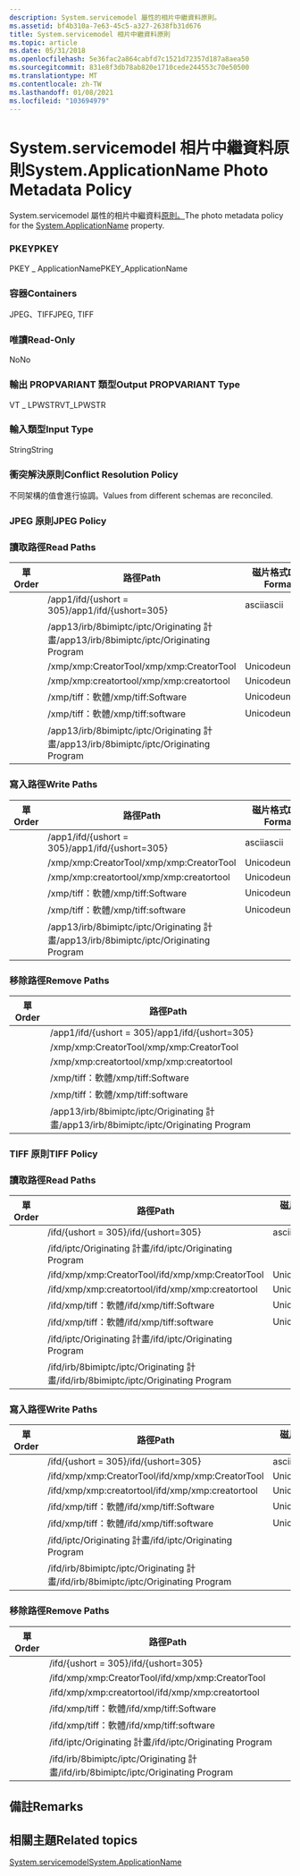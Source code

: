 ```yaml
---
description: System.servicemodel 屬性的相片中繼資料原則。
ms.assetid: bf4b310a-7e63-45c5-a327-2638fb31d676
title: System.servicemodel 相片中繼資料原則
ms.topic: article
ms.date: 05/31/2018
ms.openlocfilehash: 5e36fac2a864cabfd7c1521d72357d187a8aea50
ms.sourcegitcommit: 831e8f3db78ab820e1710cede244553c70e50500
ms.translationtype: MT
ms.contentlocale: zh-TW
ms.lasthandoff: 01/08/2021
ms.locfileid: "103694979"
---
```

# <a name="systemapplicationname-photo-metadata-policy"></a><span data-ttu-id="ce745-103">System.servicemodel 相片中繼資料原則</span><span class="sxs-lookup"><span data-stu-id="ce745-103">System.ApplicationName Photo Metadata Policy</span></span>

<span data-ttu-id="ce745-104">System.servicemodel 屬性的相片中繼資料[原則。](../properties/props-system-applicationname.md)</span><span class="sxs-lookup"><span data-stu-id="ce745-104">The photo metadata policy for the [System.ApplicationName](../properties/props-system-applicationname.md) property.</span></span>

### <a name="pkey"></a><span data-ttu-id="ce745-105">PKEY</span><span class="sxs-lookup"><span data-stu-id="ce745-105">PKEY</span></span>

<span data-ttu-id="ce745-106">PKEY \_ ApplicationName</span><span class="sxs-lookup"><span data-stu-id="ce745-106">PKEY\_ApplicationName</span></span>

### <a name="containers"></a><span data-ttu-id="ce745-107">容器</span><span class="sxs-lookup"><span data-stu-id="ce745-107">Containers</span></span>

<span data-ttu-id="ce745-108">JPEG、TIFF</span><span class="sxs-lookup"><span data-stu-id="ce745-108">JPEG, TIFF</span></span>

### <a name="read-only"></a><span data-ttu-id="ce745-109">唯讀</span><span class="sxs-lookup"><span data-stu-id="ce745-109">Read-Only</span></span>

<span data-ttu-id="ce745-110">No</span><span class="sxs-lookup"><span data-stu-id="ce745-110">No</span></span>

### <a name="output-propvariant-type"></a><span data-ttu-id="ce745-111">輸出 PROPVARIANT 類型</span><span class="sxs-lookup"><span data-stu-id="ce745-111">Output PROPVARIANT Type</span></span>

<span data-ttu-id="ce745-112">VT \_ LPWSTR</span><span class="sxs-lookup"><span data-stu-id="ce745-112">VT\_LPWSTR</span></span>

### <a name="input-type"></a><span data-ttu-id="ce745-113">輸入類型</span><span class="sxs-lookup"><span data-stu-id="ce745-113">Input Type</span></span>

<span data-ttu-id="ce745-114">String</span><span class="sxs-lookup"><span data-stu-id="ce745-114">String</span></span>

### <a name="conflict-resolution-policy"></a><span data-ttu-id="ce745-115">衝突解決原則</span><span class="sxs-lookup"><span data-stu-id="ce745-115">Conflict Resolution Policy</span></span>

<span data-ttu-id="ce745-116">不同架構的值會進行協調。</span><span class="sxs-lookup"><span data-stu-id="ce745-116">Values from different schemas are reconciled.</span></span>

### <a name="jpeg-policy"></a><span data-ttu-id="ce745-117">JPEG 原則</span><span class="sxs-lookup"><span data-stu-id="ce745-117">JPEG Policy</span></span>

### <a name="read-paths"></a><span data-ttu-id="ce745-118">讀取路徑</span><span class="sxs-lookup"><span data-stu-id="ce745-118">Read Paths</span></span>



| <span data-ttu-id="ce745-119">單</span><span class="sxs-lookup"><span data-stu-id="ce745-119">Order</span></span> | <span data-ttu-id="ce745-120">路徑</span><span class="sxs-lookup"><span data-stu-id="ce745-120">Path</span></span>                                         | <span data-ttu-id="ce745-121">磁片格式</span><span class="sxs-lookup"><span data-stu-id="ce745-121">Disk Format</span></span> |
|-------|----------------------------------------------|-------------|
|       | <span data-ttu-id="ce745-122">/app1/ifd/{ushort = 305}</span><span class="sxs-lookup"><span data-stu-id="ce745-122">/app1/ifd/{ushort=305}</span></span>                       | <span data-ttu-id="ce745-123">ascii</span><span class="sxs-lookup"><span data-stu-id="ce745-123">ascii</span></span>       |
|       | <span data-ttu-id="ce745-124">/app13/irb/8bimiptc/iptc/Originating 計畫</span><span class="sxs-lookup"><span data-stu-id="ce745-124">/app13/irb/8bimiptc/iptc/Originating Program</span></span> |             |
|       | <span data-ttu-id="ce745-125">/xmp/xmp:CreatorTool</span><span class="sxs-lookup"><span data-stu-id="ce745-125">/xmp/xmp:CreatorTool</span></span>                         | <span data-ttu-id="ce745-126">Unicode</span><span class="sxs-lookup"><span data-stu-id="ce745-126">unicode</span></span>     |
|       | <span data-ttu-id="ce745-127">/xmp/xmp:creatortool</span><span class="sxs-lookup"><span data-stu-id="ce745-127">/xmp/xmp:creatortool</span></span>                         | <span data-ttu-id="ce745-128">Unicode</span><span class="sxs-lookup"><span data-stu-id="ce745-128">unicode</span></span>     |
|       | <span data-ttu-id="ce745-129">/xmp/tiff：軟體</span><span class="sxs-lookup"><span data-stu-id="ce745-129">/xmp/tiff:Software</span></span>                           | <span data-ttu-id="ce745-130">Unicode</span><span class="sxs-lookup"><span data-stu-id="ce745-130">unicode</span></span>     |
|       | <span data-ttu-id="ce745-131">/xmp/tiff：軟體</span><span class="sxs-lookup"><span data-stu-id="ce745-131">/xmp/tiff:software</span></span>                           | <span data-ttu-id="ce745-132">Unicode</span><span class="sxs-lookup"><span data-stu-id="ce745-132">unicode</span></span>     |
|       | <span data-ttu-id="ce745-133">/app13/irb/8bimiptc/iptc/Originating 計畫</span><span class="sxs-lookup"><span data-stu-id="ce745-133">/app13/irb/8bimiptc/iptc/Originating Program</span></span> |             |



 

### <a name="write-paths"></a><span data-ttu-id="ce745-134">寫入路徑</span><span class="sxs-lookup"><span data-stu-id="ce745-134">Write Paths</span></span>



| <span data-ttu-id="ce745-135">單</span><span class="sxs-lookup"><span data-stu-id="ce745-135">Order</span></span> | <span data-ttu-id="ce745-136">路徑</span><span class="sxs-lookup"><span data-stu-id="ce745-136">Path</span></span>                                         | <span data-ttu-id="ce745-137">磁片格式</span><span class="sxs-lookup"><span data-stu-id="ce745-137">Disk Format</span></span> |
|-------|----------------------------------------------|-------------|
|       | <span data-ttu-id="ce745-138">/app1/ifd/{ushort = 305}</span><span class="sxs-lookup"><span data-stu-id="ce745-138">/app1/ifd/{ushort=305}</span></span>                       | <span data-ttu-id="ce745-139">ascii</span><span class="sxs-lookup"><span data-stu-id="ce745-139">ascii</span></span>       |
|       | <span data-ttu-id="ce745-140">/xmp/xmp:CreatorTool</span><span class="sxs-lookup"><span data-stu-id="ce745-140">/xmp/xmp:CreatorTool</span></span>                         | <span data-ttu-id="ce745-141">Unicode</span><span class="sxs-lookup"><span data-stu-id="ce745-141">unicode</span></span>     |
|       | <span data-ttu-id="ce745-142">/xmp/xmp:creatortool</span><span class="sxs-lookup"><span data-stu-id="ce745-142">/xmp/xmp:creatortool</span></span>                         | <span data-ttu-id="ce745-143">Unicode</span><span class="sxs-lookup"><span data-stu-id="ce745-143">unicode</span></span>     |
|       | <span data-ttu-id="ce745-144">/xmp/tiff：軟體</span><span class="sxs-lookup"><span data-stu-id="ce745-144">/xmp/tiff:Software</span></span>                           | <span data-ttu-id="ce745-145">Unicode</span><span class="sxs-lookup"><span data-stu-id="ce745-145">unicode</span></span>     |
|       | <span data-ttu-id="ce745-146">/xmp/tiff：軟體</span><span class="sxs-lookup"><span data-stu-id="ce745-146">/xmp/tiff:software</span></span>                           | <span data-ttu-id="ce745-147">Unicode</span><span class="sxs-lookup"><span data-stu-id="ce745-147">unicode</span></span>     |
|       | <span data-ttu-id="ce745-148">/app13/irb/8bimiptc/iptc/Originating 計畫</span><span class="sxs-lookup"><span data-stu-id="ce745-148">/app13/irb/8bimiptc/iptc/Originating Program</span></span> |             |



 

### <a name="remove-paths"></a><span data-ttu-id="ce745-149">移除路徑</span><span class="sxs-lookup"><span data-stu-id="ce745-149">Remove Paths</span></span>



| <span data-ttu-id="ce745-150">單</span><span class="sxs-lookup"><span data-stu-id="ce745-150">Order</span></span> | <span data-ttu-id="ce745-151">路徑</span><span class="sxs-lookup"><span data-stu-id="ce745-151">Path</span></span>                                         |
|-------|----------------------------------------------|
|       | <span data-ttu-id="ce745-152">/app1/ifd/{ushort = 305}</span><span class="sxs-lookup"><span data-stu-id="ce745-152">/app1/ifd/{ushort=305}</span></span>                       |
|       | <span data-ttu-id="ce745-153">/xmp/xmp:CreatorTool</span><span class="sxs-lookup"><span data-stu-id="ce745-153">/xmp/xmp:CreatorTool</span></span>                         |
|       | <span data-ttu-id="ce745-154">/xmp/xmp:creatortool</span><span class="sxs-lookup"><span data-stu-id="ce745-154">/xmp/xmp:creatortool</span></span>                         |
|       | <span data-ttu-id="ce745-155">/xmp/tiff：軟體</span><span class="sxs-lookup"><span data-stu-id="ce745-155">/xmp/tiff:Software</span></span>                           |
|       | <span data-ttu-id="ce745-156">/xmp/tiff：軟體</span><span class="sxs-lookup"><span data-stu-id="ce745-156">/xmp/tiff:software</span></span>                           |
|       | <span data-ttu-id="ce745-157">/app13/irb/8bimiptc/iptc/Originating 計畫</span><span class="sxs-lookup"><span data-stu-id="ce745-157">/app13/irb/8bimiptc/iptc/Originating Program</span></span> |



 

### <a name="tiff-policy"></a><span data-ttu-id="ce745-158">TIFF 原則</span><span class="sxs-lookup"><span data-stu-id="ce745-158">TIFF Policy</span></span>

### <a name="read-paths"></a><span data-ttu-id="ce745-159">讀取路徑</span><span class="sxs-lookup"><span data-stu-id="ce745-159">Read Paths</span></span>



| <span data-ttu-id="ce745-160">單</span><span class="sxs-lookup"><span data-stu-id="ce745-160">Order</span></span> | <span data-ttu-id="ce745-161">路徑</span><span class="sxs-lookup"><span data-stu-id="ce745-161">Path</span></span>                                       | <span data-ttu-id="ce745-162">磁片格式</span><span class="sxs-lookup"><span data-stu-id="ce745-162">Disk Format</span></span> |
|-------|--------------------------------------------|-------------|
|       | <span data-ttu-id="ce745-163">/ifd/{ushort = 305}</span><span class="sxs-lookup"><span data-stu-id="ce745-163">/ifd/{ushort=305}</span></span>                          | <span data-ttu-id="ce745-164">ascii</span><span class="sxs-lookup"><span data-stu-id="ce745-164">ascii</span></span>       |
|       | <span data-ttu-id="ce745-165">/ifd/iptc/Originating 計畫</span><span class="sxs-lookup"><span data-stu-id="ce745-165">/ifd/iptc/Originating Program</span></span>              |             |
|       | <span data-ttu-id="ce745-166">/ifd/xmp/xmp:CreatorTool</span><span class="sxs-lookup"><span data-stu-id="ce745-166">/ifd/xmp/xmp:CreatorTool</span></span>                   | <span data-ttu-id="ce745-167">Unicode</span><span class="sxs-lookup"><span data-stu-id="ce745-167">unicode</span></span>     |
|       | <span data-ttu-id="ce745-168">/ifd/xmp/xmp:creatortool</span><span class="sxs-lookup"><span data-stu-id="ce745-168">/ifd/xmp/xmp:creatortool</span></span>                   | <span data-ttu-id="ce745-169">Unicode</span><span class="sxs-lookup"><span data-stu-id="ce745-169">unicode</span></span>     |
|       | <span data-ttu-id="ce745-170">/ifd/xmp/tiff：軟體</span><span class="sxs-lookup"><span data-stu-id="ce745-170">/ifd/xmp/tiff:Software</span></span>                     | <span data-ttu-id="ce745-171">Unicode</span><span class="sxs-lookup"><span data-stu-id="ce745-171">unicode</span></span>     |
|       | <span data-ttu-id="ce745-172">/ifd/xmp/tiff：軟體</span><span class="sxs-lookup"><span data-stu-id="ce745-172">/ifd/xmp/tiff:software</span></span>                     | <span data-ttu-id="ce745-173">Unicode</span><span class="sxs-lookup"><span data-stu-id="ce745-173">unicode</span></span>     |
|       | <span data-ttu-id="ce745-174">/ifd/iptc/Originating 計畫</span><span class="sxs-lookup"><span data-stu-id="ce745-174">/ifd/iptc/Originating Program</span></span>              |             |
|       | <span data-ttu-id="ce745-175">/ifd/irb/8bimiptc/iptc/Originating 計畫</span><span class="sxs-lookup"><span data-stu-id="ce745-175">/ifd/irb/8bimiptc/iptc/Originating Program</span></span> |             |



 

### <a name="write-paths"></a><span data-ttu-id="ce745-176">寫入路徑</span><span class="sxs-lookup"><span data-stu-id="ce745-176">Write Paths</span></span>



| <span data-ttu-id="ce745-177">單</span><span class="sxs-lookup"><span data-stu-id="ce745-177">Order</span></span> | <span data-ttu-id="ce745-178">路徑</span><span class="sxs-lookup"><span data-stu-id="ce745-178">Path</span></span>                                       | <span data-ttu-id="ce745-179">磁片格式</span><span class="sxs-lookup"><span data-stu-id="ce745-179">Disk Format</span></span> |
|-------|--------------------------------------------|-------------|
|       | <span data-ttu-id="ce745-180">/ifd/{ushort = 305}</span><span class="sxs-lookup"><span data-stu-id="ce745-180">/ifd/{ushort=305}</span></span>                          | <span data-ttu-id="ce745-181">ascii</span><span class="sxs-lookup"><span data-stu-id="ce745-181">ascii</span></span>       |
|       | <span data-ttu-id="ce745-182">/ifd/xmp/xmp:CreatorTool</span><span class="sxs-lookup"><span data-stu-id="ce745-182">/ifd/xmp/xmp:CreatorTool</span></span>                   | <span data-ttu-id="ce745-183">Unicode</span><span class="sxs-lookup"><span data-stu-id="ce745-183">unicode</span></span>     |
|       | <span data-ttu-id="ce745-184">/ifd/xmp/xmp:creatortool</span><span class="sxs-lookup"><span data-stu-id="ce745-184">/ifd/xmp/xmp:creatortool</span></span>                   | <span data-ttu-id="ce745-185">Unicode</span><span class="sxs-lookup"><span data-stu-id="ce745-185">unicode</span></span>     |
|       | <span data-ttu-id="ce745-186">/ifd/xmp/tiff：軟體</span><span class="sxs-lookup"><span data-stu-id="ce745-186">/ifd/xmp/tiff:Software</span></span>                     | <span data-ttu-id="ce745-187">Unicode</span><span class="sxs-lookup"><span data-stu-id="ce745-187">unicode</span></span>     |
|       | <span data-ttu-id="ce745-188">/ifd/xmp/tiff：軟體</span><span class="sxs-lookup"><span data-stu-id="ce745-188">/ifd/xmp/tiff:software</span></span>                     | <span data-ttu-id="ce745-189">Unicode</span><span class="sxs-lookup"><span data-stu-id="ce745-189">unicode</span></span>     |
|       | <span data-ttu-id="ce745-190">/ifd/iptc/Originating 計畫</span><span class="sxs-lookup"><span data-stu-id="ce745-190">/ifd/iptc/Originating Program</span></span>              |             |
|       | <span data-ttu-id="ce745-191">/ifd/irb/8bimiptc/iptc/Originating 計畫</span><span class="sxs-lookup"><span data-stu-id="ce745-191">/ifd/irb/8bimiptc/iptc/Originating Program</span></span> |             |



 

### <a name="remove-paths"></a><span data-ttu-id="ce745-192">移除路徑</span><span class="sxs-lookup"><span data-stu-id="ce745-192">Remove Paths</span></span>



| <span data-ttu-id="ce745-193">單</span><span class="sxs-lookup"><span data-stu-id="ce745-193">Order</span></span> | <span data-ttu-id="ce745-194">路徑</span><span class="sxs-lookup"><span data-stu-id="ce745-194">Path</span></span>                                       |
|-------|--------------------------------------------|
|       | <span data-ttu-id="ce745-195">/ifd/{ushort = 305}</span><span class="sxs-lookup"><span data-stu-id="ce745-195">/ifd/{ushort=305}</span></span>                          |
|       | <span data-ttu-id="ce745-196">/ifd/xmp/xmp:CreatorTool</span><span class="sxs-lookup"><span data-stu-id="ce745-196">/ifd/xmp/xmp:CreatorTool</span></span>                   |
|       | <span data-ttu-id="ce745-197">/ifd/xmp/xmp:creatortool</span><span class="sxs-lookup"><span data-stu-id="ce745-197">/ifd/xmp/xmp:creatortool</span></span>                   |
|       | <span data-ttu-id="ce745-198">/ifd/xmp/tiff：軟體</span><span class="sxs-lookup"><span data-stu-id="ce745-198">/ifd/xmp/tiff:Software</span></span>                     |
|       | <span data-ttu-id="ce745-199">/ifd/xmp/tiff：軟體</span><span class="sxs-lookup"><span data-stu-id="ce745-199">/ifd/xmp/tiff:software</span></span>                     |
|       | <span data-ttu-id="ce745-200">/ifd/iptc/Originating 計畫</span><span class="sxs-lookup"><span data-stu-id="ce745-200">/ifd/iptc/Originating Program</span></span>              |
|       | <span data-ttu-id="ce745-201">/ifd/irb/8bimiptc/iptc/Originating 計畫</span><span class="sxs-lookup"><span data-stu-id="ce745-201">/ifd/irb/8bimiptc/iptc/Originating Program</span></span> |



 

## <a name="remarks"></a><span data-ttu-id="ce745-202">備註</span><span class="sxs-lookup"><span data-stu-id="ce745-202">Remarks</span></span>

## <a name="related-topics"></a><span data-ttu-id="ce745-203">相關主題</span><span class="sxs-lookup"><span data-stu-id="ce745-203">Related topics</span></span>

<dl> <dt>

[<span data-ttu-id="ce745-204">System.servicemodel</span><span class="sxs-lookup"><span data-stu-id="ce745-204">System.ApplicationName</span></span>](../properties/props-system-applicationname.md)
</dt> </dl>

 

 
